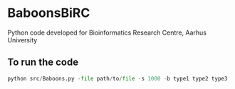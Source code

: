 # BaboonsBiRC
Python code developed for Bioinformatics Research Centre, Aarhus University

## To run the code ##

```python
python src/Baboons.py -file path/to/file -s 1000 -b type1 type2 type3

